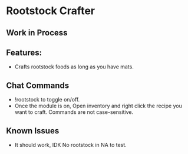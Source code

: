 # Rootstock Crafter

## Work in Process
## Features:
* Crafts rootstock foods as long as you have mats.


## Chat Commands
* !rootstock to toggle on/off.
* Once the module is on, Open inventory and right click the recipe you want to craft.
Commands are not case-sensitive.


## Known Issues
* It should work, IDK No rootstock in NA to test. 
